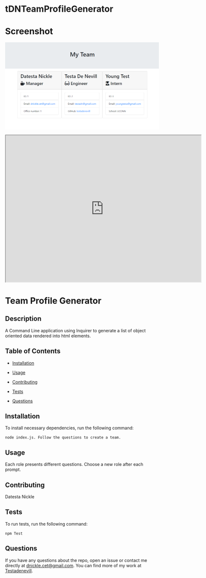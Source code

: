 # tDNTeamProfileGenerator

# Screenshot

![Screenshot](/images/TeamProfileGeneratorScreenschot.PNG)

<iframe src="https://drive.google.com/file/d/1CgAUfZ0GPeRU84O-qeVOQWCJENx1RLMJ/preview" width="640" height="480"></iframe>

# Team Profile Generator

## Description

A Command Line application using Inquirer to generate a list of object oriented data rendered into html elements.

## Table of Contents

- [Installation](#installation)

- [Usage](#usage)

- [Contributing](#contributing)

- [Tests](#tests)

- [Questions](#questions)

## Installation

To install necessary dependencies, run the following command:

```
node index.js. Follow the questions to create a team.
```

## Usage

Each role presents different questions. Choose a new role after each prompt.

## Contributing

Datesta Nickle

## Tests

To run tests, run the following command:

```
npm Test

```

## Questions

If you have any questions about the repo, open an issue or contact me directly at dnickle.cet@gmail.com. You can find more of my work at [Testadenevill](https://github.com/Testadenevill/).
